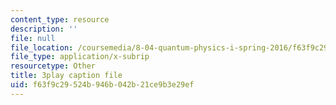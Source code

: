 ```yaml
---
content_type: resource
description: ''
file: null
file_location: /coursemedia/8-04-quantum-physics-i-spring-2016/f63f9c29524b946b042b21ce9b3e29ef_WR88_Vzfcx4.srt
file_type: application/x-subrip
resourcetype: Other
title: 3play caption file
uid: f63f9c29-524b-946b-042b-21ce9b3e29ef
---
```

